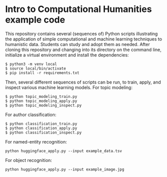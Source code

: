 # Intro to Computational Humanities example code

This repository contains several (sequences of) Python scripts illustrating the application of simple computational and machine learning techniques to humanistic data.  Students can study and adopt them as needed.  After cloning this repository and changing into its directory on the command line, initialize a virtual environment and install the dependencies:

```
$ python3 -m venv local
$ source local/bin/activate
$ pip install -r requirements.txt
```

Then, several different sequences of scripts can be run, to train, apply, and inspect various machine learning models.  For topic modeling:

```
$ python topic_modeling_train.py
$ python topic_modeling_apply.py
$ python topic_modeling_inspect.py
```

For author classification:

```
$ python classification_train.py
$ python classification_apply.py
$ python classification_inspect.py
```

For named-entity recognition:

```
python huggingface_apply.py --input example_data.tsv
```

For object recognition:

```
python huggingface_apply.py --input example_image.jpg
```
